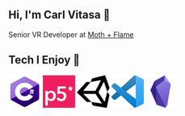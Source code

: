 ## Hi, I'm Carl Vitasa 👋 

Senior VR Developer at [Moth + Flame](https://www.mothandflamevr.com/)

## Tech I Enjoy 🧰 

<p align="left">
    <a href="https://docs.microsoft.com/en-us/dotnet/csharp/">
        <img src="https://github.com/CarlVitasa/CarlVitasa/blob/master/images/C_Sharp_Logo.png?raw=true" width="64" height="64"></a>
    <a href="https://p5js.org/">
        <img src="https://github.com/CarlVitasa/CarlVitasa/blob/master/images/P5_JS_Logo.png?raw=true" width="64" height="64"></a>
    <a href="https://unity.com/" style="text-decoration:none">
        <img src="https://github.com/CarlVitasa/CarlVitasa/blob/master/images/Unity_Logo.png?raw=true" width="64" height="64"></a>
    <a href="https://code.visualstudio.com/" style="text-decoration:none">
        <img src="https://github.com/CarlVitasa/CarlVitasa/blob/master/images/Visual_Studio_Code_Logo.png?raw=true" width="64" height="64"></a>
    <a href="https://obsidian.md/" style="text-decoration:none">
        <img src="https://github.com/CarlVitasa/CarlVitasa/blob/master/images/Obsidian_Logo.png?raw=true" width="64" height="64"></a>
</p>
